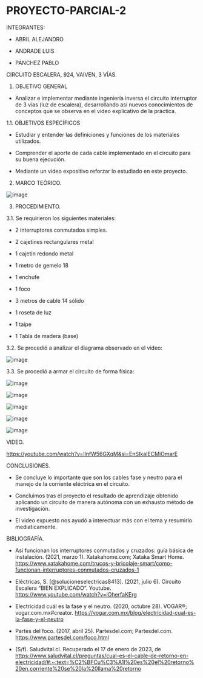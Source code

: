 # PROYECTO-PARCIAL-2

INTEGRANTES:

- ABRIL ALEJANDRO

- ANDRADE LUIS

- PÁNCHEZ PABLO

CIRCUITO ESCALERA, 924, VAIVEN, 3 VÍAS.

1. OBJETIVO GENERAL

- Analizar e implementar mediante ingeniería inversa el circuito interruptor de 3 vías (luz de escalera), desarrollando así nuevos conocimientos de conceptos que se observa en el video explicativo de la práctica.

1.1. OBJETIVOS ESPECÍFICOS

- Estudiar y entender las definiciones y funciones de los materiales utilizados.

- Comprender el aporte de cada cable implementado en el circuito para su buena ejecución.

- Mediante un video expositivo reforzar lo estudiado en este proyecto.

2. MARCO TEÓRICO.

![image](https://user-images.githubusercontent.com/117920423/212818813-422dd1cd-baa1-4eb1-9e95-58571d88a571.png)

3. PROCEDIMIENTO.

3.1. Se requirieron los siguientes materiales:

- 2 interruptores conmutados simples.

- 2 cajetines rectangulares metal

- 1 cajetin redondo metal

- 1 metro de gemelo 18

- 1 enchufe

- 1 foco

- 3 metros de cable 14 sólido

- 1 roseta de luz

- 1 taipe

- 1 Tabla de madera (base)

3.2. Se procedió a analizar el diagrama observado en el video:

![image](https://user-images.githubusercontent.com/117920423/212818877-7baf7861-931b-4edc-9b7d-8f8ed67959e7.png)

3.3. Se procedió a armar el circuito de forma física:

![image](https://user-images.githubusercontent.com/117920423/212818060-77cbe066-d583-4bdc-87a5-3c0e9e1a93a9.png)

![image](https://user-images.githubusercontent.com/117920423/212818115-49bb1cc0-2b1f-4e2a-bde4-5d3821dac482.png)

![image](https://user-images.githubusercontent.com/117920423/212818181-90293063-abf8-4b06-afd1-3a02fc1efcdc.png)

![image](https://user-images.githubusercontent.com/117920423/212818230-c346a48f-cef4-448e-8005-33b23f187cd5.png)

![image](https://user-images.githubusercontent.com/117920423/212821143-047d3ae1-6d5d-426f-abcc-86de39a1f53b.png)

VIDEO.

https://youtube.com/watch?v=IlnfW56GXqM&si=EnSIkaIECMiOmarE

CONCLUSIONES.

- Se concluye lo importante que son los cables fase y neutro para el manejo de la corriente eléctrica en el circuito. 

- Concluimos tras el proyecto el resultado de aprendizaje obtenido aplicando un circuito de manera autónoma con un exhausto método de investigación.

- El video expuesto nos ayudó a interectuar más con el tema y resumirlo mediaticamente.

BIBLIOGRAFÍA.

- Así funcionan los interruptores conmutados y cruzados: guía básica de instalación. (2021, marzo 1). Xatakahome.com; Xataka Smart Home. https://www.xatakahome.com/trucos-y-bricolaje-smart/como-funcionan-interruptores-conmutados-cruzados-1

- Eléctricas, S. [@solucioneselectricas8413]. (2021, julio 6). Circuito Escalera “BIEN EXPLICADO”. Youtube. https://www.youtube.com/watch?v=iOherfaKErg

- Electricidad cuál es la fase y el neutro. (2020, octubre 28). VOGAR®; vogar.com.mx#creator. https://vogar.com.mx/blog/electricidad-cual-es-la-fase-y-el-neutro

- Partes del foco. (2017, abril 25). Partesdel.com; Partesdel.com. https://www.partesdel.com/foco.html

- (S/f). Saludvital.cl. Recuperado el 17 de enero de 2023, de https://www.saludvital.cl/preguntas/cual-es-el-cable-de-retorno-en-electricidad/#:~:text=%C2%BFCu%C3%A1l%20es%20el%20retorno%20en,corriente%20se%20la%20llama%20retorno















